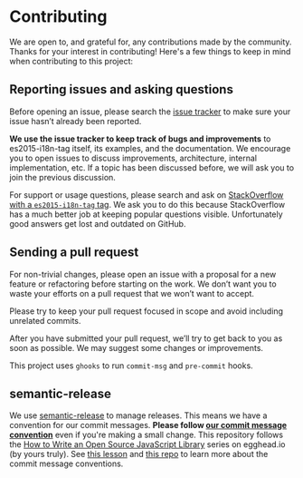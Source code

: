 # Contributing

We are open to, and grateful for, any contributions made by the community.
Thanks for your interest in contributing! Here's a few things to keep in mind when contributing to this project:

## Reporting issues and asking questions

Before opening an issue, please search the [issue tracker](https://github.com/skolmer/i18n-tag-schema/issues) to make sure your issue hasn’t already been reported.

**We use the issue tracker to keep track of bugs and improvements** to es2015-i18n-tag itself, its examples, and the documentation. We encourage you to open issues to discuss improvements, architecture, internal implementation, etc. If a topic has been discussed before, we will ask you to join the previous discussion.

For support or usage questions, please search and ask on [StackOverflow with a `es2015-i18n-tag` tag](https://stackoverflow.com/questions/tagged/es2015-i18n-tag). We ask you to do this because StackOverflow has a much better job at keeping popular questions visible. Unfortunately good answers get lost and outdated on GitHub.

## Sending a pull request

For non-trivial changes, please open an issue with a proposal for a new feature or refactoring before starting on the work. We don’t want you to waste your efforts on a pull request that we won’t want to accept.

Please try to keep your pull request focused in scope and avoid including unrelated commits.

After you have submitted your pull request, we’ll try to get back to you as soon as possible. We may suggest some changes or improvements.

This project uses `ghooks` to run `commit-msg` and `pre-commit` hooks.

## semantic-release

We use [semantic-release](http://npm.im/semantic-release) to manage releases. This means we have a convention for our commit messages.
**Please follow [our commit message convention](https://github.com/conventional-changelog/conventional-changelog-angular/blob/ed32559941719a130bb0327f886d6a32a8cbc2ba/convention.md)**
even if you're making a small change. This repository follows the
[How to Write an Open Source JavaScript Library](https://egghead.io/series/how-to-write-an-open-source-javascript-library)
series on egghead.io (by yours truly). See
[this lesson](https://egghead.io/lessons/javascript-how-to-write-a-javascript-library-writing-conventional-commits-with-commitizen?series=how-to-write-an-open-source-javascript-library)
and [this repo](https://github.com/ajoslin/conventional-changelog/blob/master/conventions/angular.md)
to learn more about the commit message conventions.

